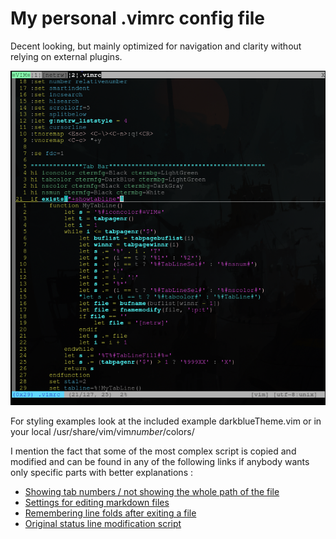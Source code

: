 # My personal .vimrc config file

Decent looking, but mainly optimized for navigation and clarity without relying on external plugins.

![appearance](Pictures/Appearance.png)

For styling examples look at the included example darkblueTheme.vim or in your local /usr/share/vim/vim*number*/colors/

I mention the fact that some of the most complex script is copied and modified and can be found in any of the following links if anybody wants only specific parts with better explanations :  
* [Showing tab numbers / not showing the whole path of the file](https://vim.fandom.com/wiki/Show_tab_number_in_your_tab_line)
* [Settings for editing markdown files](https://secluded.site/vim-as-a-markdown-editor/)
* [Remembering line folds after exiting a file](https://stackoverflow.com/questions/37552913/vim-how-to-keep-folds-on-save)
* [Original status line modification script](https://www.reddit.com/r/vim/comments/gexi6/a_smarter_statusline_code_in_comments/c1n2oo5/)
